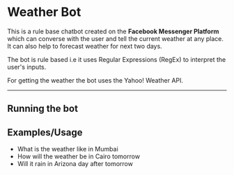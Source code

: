 Weather Bot
===========

This is a rule base chatbot created on the **Facebook Messenger Platform** which can converse with the user and tell the current weather at any place. It can also help to forecast weather for next two days.

The bot is rule based i.e it uses Regular Expressions (RegEx) to interpret the user's inputs.

For getting the weather the bot uses the Yahoo! Weather API.

- - - -

Running the bot
---------------



Examples/Usage
--------------

 * What is the weather like in Mumbai
 * How will the weather be in Cairo tomorrow
 * Will it rain in Arizona day after tomorrow



